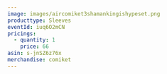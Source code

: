 ```yaml
---
image: images/aircomiket3shamankingishypeset.png
producttype: Sleeves
eventId: iuq6O2mCN
pricings:
  - quantity: 1
    price: 66
asin: s-jnSZ6z76x
merchandise: comiket
---
```

